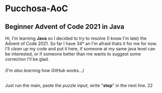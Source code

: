 # Pucchosa-AoC

## Beginner Advent of Code 2021 in **Java**

Hi, I'm learning **Java** so I decided to try to resolve (I know I'm late) the Advent of Code 2021.
So far I have 34* an I'm afraid thats it for me for now.
I'll _clean up_ my code and put it here, if someone at my same java level can be interested, or if someone better than me wants to suggest some correction I'll be glad.
###### (I'm also learning how GitHub works...)


Just run the main, paste the _puzzle input_, write "**stop**" in the next line.
22
